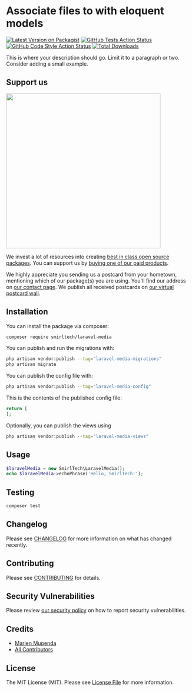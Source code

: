 # Associate files to with eloquent models

[![Latest Version on Packagist](https://img.shields.io/packagist/v/smirltech/laravel-media.svg?style=flat-square)](https://packagist.org/packages/smirltech/laravel-media)
[![GitHub Tests Action Status](https://img.shields.io/github/actions/workflow/status/smirltech/laravel-media/run-tests.yml?branch=main&label=tests&style=flat-square)](https://github.com/smirltech/laravel-media/actions?query=workflow%3Arun-tests+branch%3Amain)
[![GitHub Code Style Action Status](https://img.shields.io/github/actions/workflow/status/smirltech/laravel-media/fix-php-code-style-issues.yml?branch=main&label=code%20style&style=flat-square)](https://github.com/smirltech/laravel-media/actions?query=workflow%3A"Fix+PHP+code+style+issues"+branch%3Amain)
[![Total Downloads](https://img.shields.io/packagist/dt/smirltech/laravel-media.svg?style=flat-square)](https://packagist.org/packages/smirltech/laravel-media)

This is where your description should go. Limit it to a paragraph or two. Consider adding a small example.

## Support us

[<img src="https://github-ads.s3.eu-central-1.amazonaws.com/laravel-media.jpg?t=1" width="419px" />](https://spatie.be/github-ad-click/laravel-media)

We invest a lot of resources into creating [best in class open source packages](https://spatie.be/open-source). You can support us by [buying one of our paid products](https://spatie.be/open-source/support-us).

We highly appreciate you sending us a postcard from your hometown, mentioning which of our package(s) you are using. You'll find our address on [our contact page](https://spatie.be/about-us). We publish all received postcards on [our virtual postcard wall](https://spatie.be/open-source/postcards).

## Installation

You can install the package via composer:

```bash
composer require smirltech/laravel-media
```

You can publish and run the migrations with:

```bash
php artisan vendor:publish --tag="laravel-media-migrations"
php artisan migrate
```

You can publish the config file with:

```bash
php artisan vendor:publish --tag="laravel-media-config"
```

This is the contents of the published config file:

```php
return [
];
```

Optionally, you can publish the views using

```bash
php artisan vendor:publish --tag="laravel-media-views"
```

## Usage

```php
$laravelMedia = new SmirlTech\LaravelMedia();
echo $laravelMedia->echoPhrase('Hello, SmirlTech!');
```

## Testing

```bash
composer test
```

## Changelog

Please see [CHANGELOG](CHANGELOG.md) for more information on what has changed recently.

## Contributing

Please see [CONTRIBUTING](CONTRIBUTING.md) for details.

## Security Vulnerabilities

Please review [our security policy](../../security/policy) on how to report security vulnerabilities.

## Credits

- [Marien Mupenda](https://github.com/MarienMupenda)
- [All Contributors](../../contributors)

## License

The MIT License (MIT). Please see [License File](LICENSE.md) for more information.
